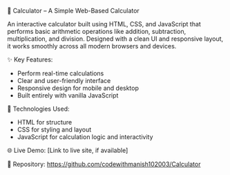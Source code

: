 🧮 Calculator – A Simple Web-Based Calculator

An interactive calculator built using HTML, CSS, and JavaScript that performs basic arithmetic operations like addition, subtraction, multiplication, and division. Designed with a clean UI and responsive layout, it works smoothly across all modern browsers and devices.

✨ Key Features:
- Perform real-time calculations
- Clear and user-friendly interface
- Responsive design for mobile and desktop
- Built entirely with vanilla JavaScript

🔧 Technologies Used:
- HTML for structure
- CSS for styling and layout
- JavaScript for calculation logic and interactivity

🌐 Live Demo:
[Link to live site, if available]

📁 Repository:
https://github.com/codewithmanish102003/Calculator
